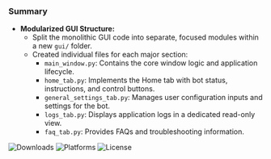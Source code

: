 ### Summary

- **Modularized GUI Structure:**  
  - Split the monolithic GUI code into separate, focused modules within a new `gui/` folder.
  - Created individual files for each major section:
    - `main_window.py`: Contains the core window logic and application lifecycle.
    - `home_tab.py`: Implements the Home tab with bot status, instructions, and control buttons.
    - `general_settings_tab.py`: Manages user configuration inputs and settings for the bot.
    - `logs_tab.py`: Displays application logs in a dedicated read-only view.
    - `faq_tab.py`: Provides FAQs and troubleshooting information.

![Downloads](https://img.shields.io/github/downloads/Jesewe/cs2-triggerbot/v1.2.4.4/total?style=for-the-badge&logo=github&color=D5006D) ![Platforms](https://img.shields.io/badge/platform-Windows-blue?style=for-the-badge&color=D5006D) ![License](https://img.shields.io/github/license/jesewe/cs2-triggerbot?style=for-the-badge&color=D5006D)
